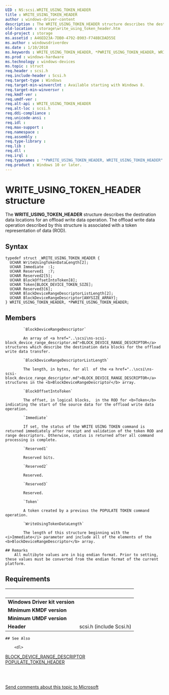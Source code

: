 ```yaml
---
UID : NS:scsi.WRITE_USING_TOKEN_HEADER
title : WRITE_USING_TOKEN_HEADER
author : windows-driver-content
description : The WRITE_USING_TOKEN_HEADER structure describes the destination data locations for an offload write data operation.
old-location : storage\write_using_token_header.htm
old-project : storage
ms.assetid : A46ED23A-7DB0-4792-B903-F748BCDAD55E
ms.author : windowsdriverdev
ms.date : 1/10/2018
ms.keywords : WRITE_USING_TOKEN_HEADER, *PWRITE_USING_TOKEN_HEADER, WRITE_USING_TOKEN_HEADER
ms.prod : windows-hardware
ms.technology : windows-devices
ms.topic : struct
req.header : scsi.h
req.include-header : Scsi.h
req.target-type : Windows
req.target-min-winverclnt : Available starting with Windows 8.
req.target-min-winversvr : 
req.kmdf-ver : 
req.umdf-ver : 
req.alt-api : WRITE_USING_TOKEN_HEADER
req.alt-loc : scsi.h
req.ddi-compliance : 
req.unicode-ansi : 
req.idl : 
req.max-support : 
req.namespace : 
req.assembly : 
req.type-library : 
req.lib : 
req.dll : 
req.irql : 
req.typenames : "*PWRITE_USING_TOKEN_HEADER, WRITE_USING_TOKEN_HEADER"
req.product : Windows 10 or later.
---
```


# WRITE_USING_TOKEN_HEADER structure
The <b>WRITE_USING_TOKEN_HEADER</b> structure describes the destination data locations for an offload write data operation.  The offload write data operation described by this structure is associated with a token representation of data (ROD).

## Syntax
````
typedef struct _WRITE_USING_TOKEN_HEADER {
  UCHAR WriteUsingTokenDataLength[2];
  UCHAR Immediate  :1;
  UCHAR Reserved1  :7;
  UCHAR Reserved2[5];
  UCHAR BlockOffsetIntoToken[8];
  UCHAR Token[BLOCK_DEVICE_TOKEN_SIZE];
  UCHAR Reserved3[6];
  UCHAR BlockDeviceRangeDescriptorListLength[2];
  UCHAR BlockDeviceRangeDescriptor[ANYSIZE_ARRAY];
} WRITE_USING_TOKEN_HEADER, *PWRITE_USING_TOKEN_HEADER;
````

## Members

        
            `BlockDeviceRangeDescriptor`

            An array of <a href="..\scsi\ns-scsi-block_device_range_descriptor.md">BLOCK_DEVICE_RANGE_DESCRIPTOR</a> structures which describe the destination data blocks for the offload write data transfer.
        
            `BlockDeviceRangeDescriptorListLength`

            The length, in bytes, for all  of the <a href="..\scsi\ns-scsi-block_device_range_descriptor.md">BLOCK_DEVICE_RANGE_DESCRIPTOR</a> structures in the <b>BlockDeviceRangeDescriptor</b> array.
        
            `BlockOffsetIntoToken`

            The offset, in logical blocks,  in the ROD for <b>Token</b> indicating the start of the source data for the offload write data operation.
        
            `Immediate`

            If set, the status of the WRITE USING TOKEN command is returned immediately after receipt and validation of the token ROD and range descriptors. Otherwise, status is returned after all command processing is complete.
        
            `Reserved1`

            Reserved bits.
        
            `Reserved2`

            Reserved.
        
            `Reserved3`

            Reserved.
        
            `Token`

            A token created by a previous the POPULATE TOKEN command operation.
        
            `WriteUsingTokenDataLength`

            The length of this structure beginning with the <i>Immediate</i> parameter and include all of the elements of the <b>BlockDeviceRangeDescriptor</b> array.

    ## Remarks
        All multibyte values are in big endian format. Prior to setting, these values must be converted from the endian format of the current platform.

## Requirements
| &nbsp; | &nbsp; |
| ---- |:---- |
| **Windows Driver kit version** |  |
| **Minimum KMDF version** |  |
| **Minimum UMDF version** |  |
| **Header** | scsi.h (include Scsi.h) |

    ## See Also

        <dl>
<dt>
<a href="..\scsi\ns-scsi-block_device_range_descriptor.md">BLOCK_DEVICE_RANGE_DESCRIPTOR</a>
</dt>
<dt>
<a href="..\scsi\ns-scsi-populate_token_header.md">POPULATE_TOKEN_HEADER</a>
</dt>
</dl>
 

 

<a href="mailto:wsddocfb@microsoft.com?subject=Documentation%20feedback [storage\storage]:%20WRITE_USING_TOKEN_HEADER structure%20 RELEASE:%20(1/10/2018)&amp;body=%0A%0APRIVACY STATEMENT%0A%0AWe use your feedback to improve the documentation. We don't use your email address for any other purpose, and we'll remove your email address from our system after the issue that you're reporting is fixed. While we're working to fix this issue, we might send you an email message to ask for more info. Later, we might also send you an email message to let you know that we've addressed your feedback.%0A%0AFor more info about Microsoft's privacy policy, see http://privacy.microsoft.com/en-us/default.aspx." title="Send comments about this topic to Microsoft">Send comments about this topic to Microsoft</a>